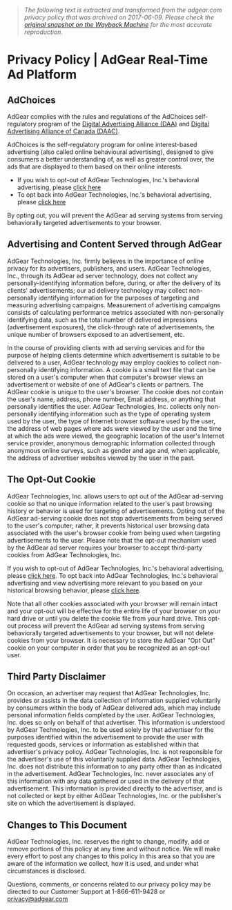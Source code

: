 > *The following text is extracted and transformed from the adgear.com privacy policy that was archived on 2017-06-09. Please check the [original snapshot on the Wayback Machine](https://web.archive.org/web/20170609212129id_/http%3A//adgear.com/privacy) for the most accurate reproduction.*

# Privacy Policy | AdGear Real-Time Ad Platform

## AdChoices 

AdGear complies with the rules and regulations of the AdChoices self-regulatory program of the [Digital Advertising Alliance (DAA)](http://www.aboutads.info/) and [Digital Advertising Alliance of Canada (DAAC)](http://youradchoices.ca/). 

AdChoices is the self-regulatory program for online interest-based advertising (also called online behavioural advertising), designed to give consumers a better understanding of, as well as greater control over, the ads that are displayed to them based on their online interests. 

  * If you wish to opt-out of AdGear Technologies, Inc.'s behavioral advertising, please [click here](http://rtb.adgrx.com/users/optout?AG_RED=http://www.adgear.com/privacy/optout.php)
  * To opt back into AdGear Technologies, Inc.'s behavioral advertising, please [click here](http://rtb.adgrx.com/users/optin?AG_RED=http://www.adgear.com/privacy/optin.php)



By opting out, you will prevent the AdGear ad serving systems from serving behaviorally targeted advertisements to your browser. 

## Advertising and Content Served through AdGear

AdGear Technologies, Inc. firmly believes in the importance of online privacy for its advertisers, publishers, and users. AdGear Technologies, Inc., through its AdGear ad server technology, does not collect any personally-identifying information before, during, or after the delivery of its clients' advertisements; our ad delivery technology may collect non-personally identifying information for the purposes of targeting and measuring advertising campaigns. Measurement of advertising campaigns consists of calculating performance metrics associated with non-personally identifying data, such as the total number of delivered impressions (advertisement exposures), the click-through rate of advertisements, the unique number of browsers exposed to an advertisement, etc. 

In the course of providing clients with ad serving services and for the purpose of helping clients determine which advertisement is suitable to be delivered to a user, AdGear technology may employ cookies to collect non-personally identifying information. A cookie is a small text file that can be stored on a user's computer when that computer's browser views an advertisement or website of one of AdGear's clients or partners. The AdGear cookie is unique to the user's browser. The cookie does not contain the user's name, address, phone number, Email address, or anything that personally identifies the user. AdGear Technologies, Inc. collects only non-personally identifying information such as the type of operating system used by the user, the type of Internet browser software used by the user, the address of web pages where ads were viewed by the user and the time at which the ads were viewed, the geographic location of the user's Internet service provider, anonymous demographic information collected through anonymous online surveys, such as gender and age and, when applicable, the address of advertiser websites viewed by the user in the past. 

## The Opt-Out Cookie

AdGear Technologies, Inc. allows users to opt out of the AdGear ad-serving cookie so that no unique information related to the user's past browsing history or behavior is used for targeting of advertisements. Opting out of the AdGear ad-serving cookie does not stop advertisements from being served to the user's computer; rather, it prevents historical user browsing data associated with the user's browser cookie from being used when targeting advertisements to the user. Please note that the opt-out mechanism used by the AdGear ad server requires your browser to accept third-party cookies from AdGear Technologies, Inc. 

If you wish to opt-out of AdGear Technologies, Inc.'s behavioral advertising, please [click here](http://rtb.adgrx.com/users/optout?AG_RED=http://www.adgear.com/privacy/optout.php). To opt back into AdGear Technologies, Inc.'s behavioral advertising and view advertising more relevant to you based on your historical browsing behavior, please [click here](http://rtb.adgrx.com/users/optin?AG_RED=http://www.adgear.com/privacy/optin.php). 

Note that all other cookies associated with your browser will remain intact and your opt-out will be effective for the entire life of your browser on your hard drive or until you delete the cookie file from your hard drive. This opt-out process will prevent the AdGear ad serving systems from serving behaviorally targeted advertisements to your browser, but will not delete cookies from your browser. It is necessary to store the AdGear "Opt Out" cookie on your computer in order that you be recognized as an opt-out user. 

## Third Party Disclaimer

On occasion, an advertiser may request that AdGear Technologies, Inc. provides or assists in the data collection of information supplied voluntarily by consumers within the body of AdGear delivered ads, which may include personal information fields completed by the user. AdGear Technologies, Inc. does so only on behalf of that advertiser. This information is understood by AdGear Technologies, Inc. to be used solely by that advertiser for the purposes identified within the advertisement to provide the user with requested goods, services or information as established within that advertiser's privacy policy. AdGear Technologies, Inc. is not responsible for the advertiser's use of this voluntarily supplied data. AdGear Technologies, Inc. does not distribute this information to any party other than as indicated in the advertisement. AdGear Technologies, Inc. never associates any of this information with any data gathered or used in the delivery of that advertisement. This information is provided directly to the advertiser, and is not collected or kept by either AdGear Technologies, Inc. or the publisher's site on which the advertisement is displayed. 

## Changes to This Document

AdGear Technologies, Inc. reserves the right to change, modify, add or remove portions of this policy at any time and without notice. We will make every effort to post any changes to this policy in this area so that you are aware of the information we collect, how it is used, and under what circumstances is disclosed. 

Questions, comments, or concerns related to our privacy policy may be directed to our Customer Support at 1-866-611-9428 or [privacy@adgear.com](mailto:privacy@adgear.com)
